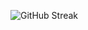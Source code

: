 ![GitHub Streak](https://streak-stats.demolab.com?user=Upioti&theme=transparent&hide_border=true&hide_total_contributions=true&hide_longest_streak=true)
